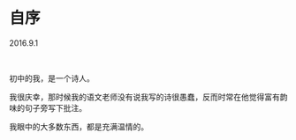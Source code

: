 # 自序

2016.9.1

 

初中的我，是一个诗人。

我很庆幸，那时候我的语文老师没有说我写的诗很愚蠢，反而时常在他觉得富有韵味的句子旁写下批注。

我眼中的大多数东西，都是充满温情的。

